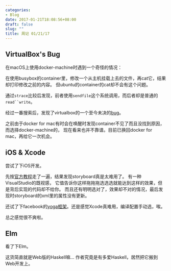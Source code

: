 ```yaml
---
categories:
- Blog
date: 2017-01-21T18:08:56+08:00
draft: false
slug: ""
title: 周记 01/21/17
---
```


## VirtualBox's Bug

在macOS上使用docker-machine时遇到一个奇怪的情况：

在使用busybox的container里，修改一个从主机挂载上去的文件，再cat它，结果却打印修改之前的内容。
但ubuntu的container的cat却不会有这个问题。

通过`strace`比较后发现，前者使用`sendfile`这个系统调用，而后者却是普通的`read``write`。

经过一番搜索后，发现了virtualbox的一个至今未决的[bug](https://www.virtualbox.org/ticket/12597)。

之前由于docker for mac有时会在唤醒时发现container不见了而且没找到原因，而选择docker-machine的，
现在看来也并不靠谱。目前已换回docker for mac，再给它一次机会。


## iOS & Xcode

尝试了下iOS开发。

先按[官方教程](https://developer.apple.com/library/content/referencelibrary/GettingStarted/DevelopiOSAppsSwift/)走了一遍，结果发现storyboard真是太难用了。
有一种VisualStudio的既视感， 它值告诉你这样拖拖拖选选选就能达到这样的效果，但是背后实现的代码却不给你。
而且还有明明选对了，效果却不对的情况，最后发现时storyboard的xml里的属性没有更新。

还试了下facebook的[yoga框架](https://facebook.github.io/yoga/)。还是感觉Xcode真难用，编译配置手动选，唉。

总之感觉很不爽啦。


## Elm

看了下Elm。

这货简直就是Web版的Haskell嘛…
作者究竟是有多爱Haskell，居然把它搬到Web开发上。
